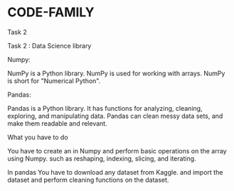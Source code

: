 # CODE-FAMILY
Task 2

Task 2 : Data Science library

Numpy:

NumPy is a Python library.
NumPy is used for working with arrays.
NumPy is short for "Numerical Python".

Pandas:

Pandas is a Python library.
It has functions for analyzing, cleaning, exploring, and manipulating data.
Pandas can clean messy data sets, and make them readable and relevant.

What you have to do

You have to create an 
 in Numpy and perform basic operations on the array using Numpy. such as reshaping, indexing, slicing, and iterating.

In pandas You have to download any dataset from Kaggle. and import the dataset and perform cleaning functions on the dataset.
